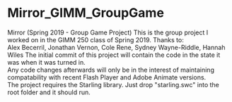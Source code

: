 # Mirror_GIMM_GroupGame
 Mirror (Spring 2019 - Group Game Project) This is the group project I worked on in the GIMM 250 class of Spring 2019. 
 Thanks to:  
 Alex Becerril, 
 Jonathan Vernon, 
 Cole Rene, 
 Sydney Wayne-Riddle,
 Hannah Wiles 
 The initial commit of this project will contain the code in the state it was when it was turned in.  
 Any code changes afterwards will only be in the interest of maintaining compatability with recent Flash Player and Adobe Animate versions.  
 The project requires the Starling library. Just drop "starling.swc" into the root folder and it should run.
